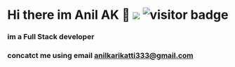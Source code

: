 # Hi there im Anil AK 👋                                                          ![](https://komarev.com/ghpvc/?username=anilikarikatti&color=green)  ![visitor badge](https://visitor-badge.glitch.me/badge?page_id=anilikarikatti.visitor-badge&left_text=MyPageVisitors)



### im a Full Stack developer 

### concatct me using email anilkarikatti333@gmail.com
